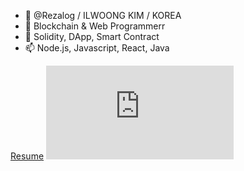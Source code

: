 - 👋 @Rezalog / ILWOONG KIM / KOREA
- 👀 Blockchain & Web Programmerr
- 🌱 Solidity, DApp, Smart Contract
- 📫 Node.js, Javascript, React, Java

[Resume](https://github.com/Rezalog/Rezalog/files/8903635/_._.pdf)
![image](https://github.com/Rezalog/Rezalog/files/8903699/_._.pdf)
